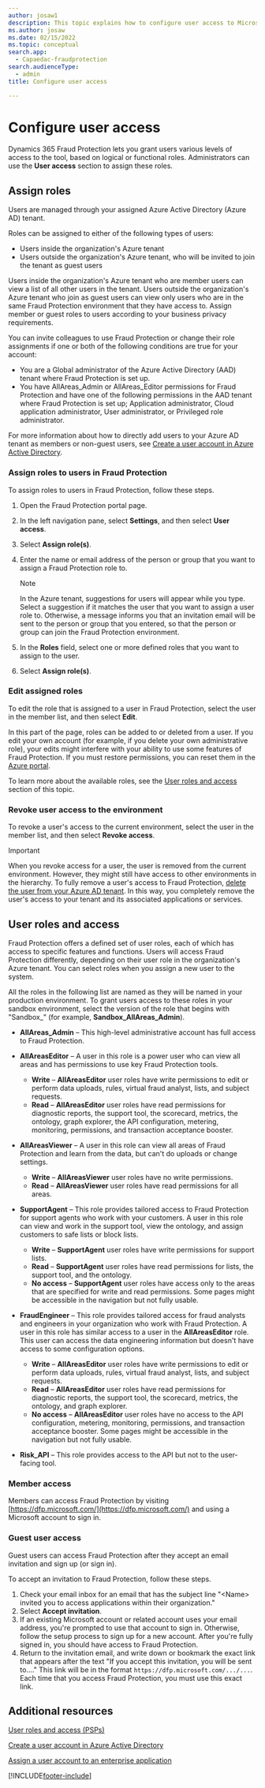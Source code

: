 ```yaml
---
author: josaw1
description: This topic explains how to configure user access to Microsoft Dynamics 365 Fraud Protection.
ms.author: josaw
ms.date: 02/15/2022
ms.topic: conceptual
search.app: 
  - Capaedac-fraudprotection
search.audienceType:
  - admin
title: Configure user access

---
```


# Configure user access

Dynamics 365 Fraud Protection lets you grant users various levels of access to the tool, based on logical or functional roles. Administrators can use the **User access** section to assign these roles.

## Assign roles

Users are managed through your assigned Azure Active Directory (Azure AD) tenant.

Roles can be assigned to either of the following types of users:

- Users inside the organization's Azure tenant
- Users outside the organization's Azure tenant, who will be invited to join the tenant as guest users

Users inside the organization's Azure tenant who are member users can view a list of all other users in the tenant. Users outside the organization's Azure tenant who join as guest users can view only users who are in the same Fraud Protection environment that they have access to. Assign member or guest roles to users according to your business privacy requirements.

You can invite colleagues to use Fraud Protection or change their role assignments if one or both of the following conditions are true for your account: 
- You are a Global administrator of the Azure Active Directory (AAD) tenant where Fraud Protection is set up. 
- You have AllAreas_Admin or AllAreas_Editor permissions for Fraud Protection and have one of the following permissions in the AAD tenant where Fraud Protection is set up; Application administrator, Cloud application administrator, User administrator, or Privileged role administrator.

For more information about how to directly add users to your Azure AD tenant as members or non-guest users, see [Create a user account in Azure Active Directory](/azure/active-directory/manage-apps/add-application-portal-assign-users#create-a-user-account).

### Assign roles to users in Fraud Protection

To assign roles to users in Fraud Protection, follow these steps.

1. Open the Fraud Protection portal page.
1. In the left navigation pane, select **Settings**, and then select **User access**.
1. Select **Assign role(s)**.
1. Enter the name or email address of the person or group that you want to assign a Fraud Protection role to.

    > [!NOTE]
    > In the Azure tenant, suggestions for users will appear while you type. Select a suggestion if it matches the user that you want to assign a user role to. Otherwise, a message informs you that an invitation email will be sent to the person or group that you entered, so that the person or group can join the Fraud Protection environment.

1. In the **Roles** field, select one or more defined roles that you want to assign to the user.
1. Select **Assign role(s)**.

### Edit assigned roles

To edit the role that is assigned to a user in Fraud Protection, select the user in the member list, and then select **Edit**.

In this part of the page, roles can be added to or deleted from a user. If you edit your own account (for example, if you delete your own administrative role), your edits might interfere with your ability to use some features of Fraud Protection. If you must restore permissions, you can reset them in the [Azure portal](https://portal.azure.com/#home).

To learn more about the available roles, see the [User roles and access](configure-user-access.md#user-roles-and-access) section of this topic.

### Revoke user access to the environment

To revoke a user's access to the current environment, select the user in the member list, and then select **Revoke access**.

> [!IMPORTANT]
> When you revoke access for a user, the user is removed from the current environment. However, they might still have access to other environments in the hierarchy. To fully remove a user's access to Fraud Protection, [delete the user from your Azure AD tenant](/azure/active-directory/fundamentals/add-users-azure-active-directory#delete-a-user). In this way, you completely remove the user's access to your tenant and its associated applications or services.

## User roles and access

Fraud Protection offers a defined set of user roles, each of which has access to specific features and functions. Users will access Fraud Protection differently, depending on their user role in the organization's Azure tenant. You can select roles when you assign a new user to the system.

All the roles in the following list are named as they will be named in your production environment. To grant users access to these roles in your sandbox environment, select the version of the role that begins with "Sandbox_" (for example, **Sandbox_AllAreas_Admin**).

- **AllAreas_Admin** – This high-level administrative account has full access to Fraud Protection.
- **AllAreasEditor** – A user in this role is a power user who can view all areas and has permissions to use key Fraud Protection tools.

    - **Write** – **AllAreasEditor** user roles have write permissions to edit or perform data uploads, rules, virtual fraud analyst, lists, and subject requests.
    - **Read** – **AllAreasEditor** user roles have read permissions for diagnostic reports, the support tool, the scorecard, metrics, the ontology, graph explorer, the API configuration, metering, monitoring, permissions, and transaction acceptance booster.

- **AllAreasViewer** – A user in this role can view all areas of Fraud Protection and learn from the data, but can't do uploads or change settings.

    - **Write** – **AllAreasViewer** user roles have no write permissions.
    - **Read** – **AllAreasViewer** user roles have read permissions for all areas.

- **SupportAgent** – This role provides tailored access to Fraud Protection for support agents who work with your customers. A user in this role can view and work in the support tool, view the ontology, and assign customers to safe lists or block lists.

    - **Write** – **SupportAgent** user roles have write permissions for support lists.
    - **Read** – **SupportAgent** user roles have read permissions for lists, the support tool, and the ontology.
    - **No access** – **SupportAgent** user roles have access only to the areas that are specified for write and read permissions. Some pages might be accessible in the navigation but not fully usable.

- **FraudEngineer** – This role provides tailored access for fraud analysts and engineers in your organization who work with Fraud Protection. A user in this role has similar access to a user in the **AllAreasEditor** role. This user can access the data engineering information but doesn't have access to some configuration options.

    - **Write** – **AllAreasEditor** user roles have write permissions to edit or perform data uploads, rules, virtual fraud analyst, lists, and subject requests.
    - **Read** – **AllAreasEditor** user roles have read permissions for diagnostic reports, the support tool, the scorecard, metrics, the ontology, and graph explorer.
    - **No access** – **AllAreasEditor** user roles have no access to the API configuration, metering, monitoring, permissions, and transaction acceptance booster. Some pages might be accessible in the navigation but not fully usable.

- **Risk_API** – This role provides access to the API but not to the user-facing tool.

### Member access

Members can access Fraud Protection by visiting [https://dfp.microsoft.com/](https://dfp.microsoft.com/) and using a Microsoft account to sign in.

### Guest user access

Guest users can access Fraud Protection after they accept an email invitation and sign up (or sign in).

To accept an invitation to Fraud Protection, follow these steps.

1. Check your email inbox for an email that has the subject line "\<Name\> invited you to access applications within their organization."
1. Select **Accept invitation**.
1. If an existing Microsoft account or related account uses your email address, you're prompted to use that account to sign in. Otherwise, follow the setup process to sign up for a new account. After you're fully signed in, you should have access to Fraud Protection.
1. Return to the invitation email, and write down or bookmark the exact link that appears after the text "If you accept this invitation, you will be sent to...." This link will be in the format `https://dfp.microsoft.com/.../...`. Each time that you access Fraud Protection, you must use this exact link.

## Additional resources

[User roles and access (PSPs)](psp-user-roles.md)

[Create a user account in Azure Active Directory](/azure/active-directory/manage-apps/add-application-portal-assign-users#create-a-user-account)

[Assign a user account to an enterprise application](/azure/active-directory/manage-apps/add-application-portal-assign-users#assign-a-user-account-to-an-enterprise-application)

[!INCLUDE[footer-include](includes/footer-banner.md)]
